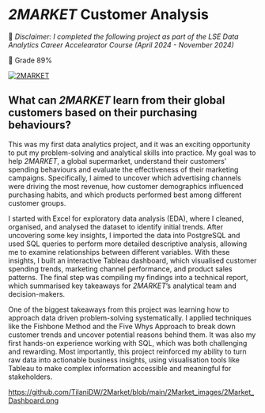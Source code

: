 # *2MARKET* Customer Analysis

🔦 *Disclaimer: I completed the following project as part of the LSE Data Analytics Career Accelearator Course (April 2024 - November 2024)*

🔖 Grade 89%


[![2MARKET](https://github.com/user-attachments/assets/34d04e12-2c28-4866-8481-efc6590dc801)](https://github.com/TilaniDW/2Market/blob/main/2Market_images/2MARKET.png)


## What can *2MARKET* learn from their global customers based on their purchasing behaviours?

This was my first data analytics project, and it was an exciting opportunity to put my problem-solving and analytical skills into practice. My goal was to help *2MARKET*, a global supermarket, understand their customers’ spending behaviours and evaluate the effectiveness of their marketing campaigns. Specifically, I aimed to uncover which advertising channels were driving the most revenue, how customer demographics influenced purchasing habits, and which products performed best among different customer groups.

I started with Excel for exploratory data analysis (EDA), where I cleaned, organised, and analysed the dataset to identify initial trends. After uncovering some key insights, I imported the data into PostgreSQL and used SQL queries to perform more detailed descriptive analysis, allowing me to examine relationships between different variables. With these insights, I built an interactive Tableau dashboard, which visualised customer spending trends, marketing channel performance, and product sales patterns. The final step was compiling my findings into a technical report, which summarised key takeaways for *2MARKET*’s analytical team and decision-makers.

One of the biggest takeaways from this project was learning how to approach data driven problem-solving systematically. I applied techniques like the Fishbone Method and the Five Whys Approach to break down customer trends and uncover potential reasons behind them. It was also my first hands-on experience working with SQL, which was both challenging and rewarding. Most importantly, this project reinforced my ability to turn raw data into actionable business insights, using visualisation tools like Tableau to make complex information accessible and meaningful for stakeholders.


https://github.com/TilaniDW/2Market/blob/main/2Market_images/2Market_Dashboard.png
